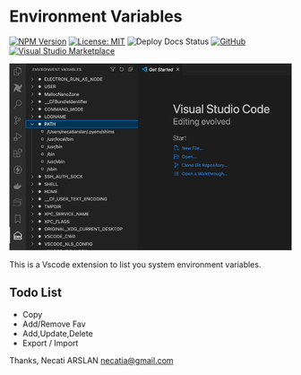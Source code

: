 # Environment Variables

[![NPM Version](https://img.shields.io/npm/v/@vscode/webview-ui-toolkit?color=blue)](https://www.npmjs.com/package/@vscode/webview-ui-toolkit)
[![License: MIT](https://img.shields.io/badge/license-MIT-brightgreen)](./LICENSE)
![Deploy Docs Status](https://github.com/microsoft/vscode-webview-ui-toolkit/actions/workflows/docs-cd.yml/badge.svg)
[![GitHub](https://flat.badgen.net/github/release/necatiarslan/environment-variable-vscode-extension/)](https://github.com/necatiarslan/environment-variable-vscode-extension/releases)
[![Visual Studio Marketplace](https://vsmarketplacebadge.apphb.com/installs-short/necatiarslan.environment-variable-vscode-extension.svg?style=flat-square)](https://marketplace.visualstudio.com/items?itemName=necatiarslan.environment-variable-vscode-extension)


![screenshoot](./media/screenshot1.png)

This is a Vscode extension to list you system environment variables.

## Todo List
- Copy
- Add/Remove Fav
- Add,Update,Delete
- Export / Import



Thanks,
Necati ARSLAN
necatia@gmail.com